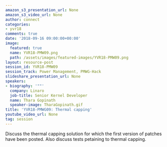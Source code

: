 ```yaml
---
amazon_s3_presentation_url: None
amazon_s3_video_url: None
author: connect
categories:
- yvr18
comments: true
date: '2018-09-16 09:00:00+00:00'
image:
  featured: true
  name: YVR18-PMW09.png
  path: /assets/images/featured-images/YVR18-PMW09.png
layout: resource-post
session_id: YVR18-PMW09
session_track: Power Management, PMWG-Hack
slideshare_presentation_url: None
speakers:
- biography: '""'
  company: Linaro
  job-title: Senior Kernel Developer
  name: Thara Gopinath
  speaker-image: TharaGopinath.gif
title: 'YVR18-PMWG09: Thermal capping'
youtube_video_url: None
tag: session
---
```


Discuss the thermal capping solution for which the first version of patches have been posted. Also discuss tests petaining to thermal capping.